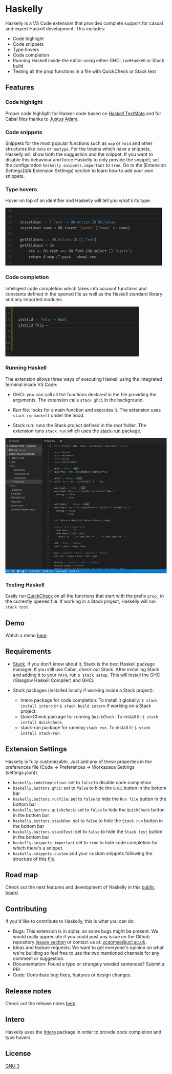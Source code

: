 # Haskelly

Haskelly is a VS Code extension that provides complete support for casual and expert Haskell development. This includes:
* Code highlight
* Code snippets
* Type hovers
* Code completion
* Running Haskell inside the editor using either GHCi, runHaskell or Stack build
* Testing all the prop functions in a file with QuickCheck or Stack test


## Features

### Code highlight
Proper code highlight for Haskell code based on [Haskell TextMate](https://github.com/textmate/haskell.tmbundle) and for Cabal files thanks to [Justus Adam](https://github.com/JustusAdam/language-haskell/blob/master/syntaxes/cabal.tmLanguage).

### Code snippets
Snippets for the most popular functions such as `map` or `fold` and other structures like `data` or `newtype`. 
For the tokens which have a snippets, Haskelly will show both the suggestion and the snippet. If you want to disable this behaviour and force Haskelly to only provide the snippet, set the configuration `haskelly.snippets.important` to `true`. Go to the [Extension Settings](## Extension Settings) section to learn how to add your own snippets.

### Type hovers
Hover on top of an identifier and Haskelly will tell you what's its type.

![hover](resources/hover.gif) 

### Code completion
Intelligent code completion which takes into account functions and constants defined in the opened file as well as the Haskell standard library and any imported modules.

![completion](resources/completion.gif)

### Running Haskell
The extension allows three ways of executing Haskell using the integrated terminal inside VS Code:
* GHCi: you can call all the functions declared in the file providing the arguments. The extension calls `stack ghci` in the background.

* Run file: looks for a main function and executes it. The extension uses `stack runhaskell` under the hood.

* Stack run: runs the Stack project defined in the root folder. The extension runs `stack run` which uses the [stack-run](https://hackage.haskell.org/package/stack-run) package.

![bulding](resources/build.gif)

### Testing Haskell
Easily run [QuickCheck](https://hackage.haskell.org/package/QuickCheck) on all the functions that start with the prefix `prop_` in the currently opened file. If working in a Stack project, Haskelly will run `stack test`.

## Demo 

Watch a demo [here](https://www.youtube.com/watch?v=r3x64iz5xDk).

## Requirements
* [Stack](https://www.haskellstack.org). If you don't know about it, Stack is the best Haskell package manager. If you still use Cabal, check out Stack. After installing Stack and adding it to your `PATH`, run `$ stack setup`. This will install the GHC (Glasgow Haskell Compiler) and GHCi.

* Stack packages (installed locally if working inside a Stack project):
    * Intero package for code completion. To install it globally: `$ stack install intero` or `$ stack build intero` if working on a Stack project.
    * QuickCheck package for running `QuickCheck`. To install it: `$ stack install QuickCheck`.
    * stack-run package for running `stack run`. To install it: `$ stack install stack-run`.


## Extension Settings

Haskelly is fully customizable. Just add any of these properties in the preferences file (Code -> Preferences -> Workspace Settings (settings.json))
* `haskelly.codeCompletion`: set to `false` to disable code completion
* `haskelly.buttons.ghci`: set to `false` to hide the `GHCi` button in the bottom bar
* `haskelly.buttons.runfile`: set to `false` to hide the `Run file` button in the bottom bar
* `haskelly.buttons.quickcheck`: set to `false` to hide the `QuickCheck` button in the bottom bar
* `haskelly.buttons.stackRun`: set to `false` to hide the `Stack run` button in the bottom bar
* `haskelly.buttons.stackTest`: set to `false` to hide the `Stack test` button in the bottom bar
* `haskelly.snippets.important` set to `true` to hide code completion for which there's a snippet.
* `haskelly.snippets.custom` add your custom snippets following the structure of this [file](https://github.com/haskelly-dev/Haskelly/Haskelly/tree/master/languages/snippets/haskell.json).


## Road map

 Check out the next features and development of Haskelly in this [public board](https://trello.com/b/vsMlLU4h/haskelly-features).


## Contributing

If you'd like to contribute to Haskelly, this is what you can do:

* Bugs: This extension is in alpha, so some bugs might be present. We would really appreciate if you
could post any issue on the Github repository [issues section](https://github.com/haskelly-dev/Haskelly/Haskelly/issues) or contact us at: [zcabmse@ucl.ac.uk](mailto:zcabmse@ucl.ac.uk?Subject=Haskelly%20feedback).
* Ideas and feature requests: We want to get everyone's opinion on what we're building so feel free to use the two mentioned channels for any comment or suggestion.
* Documentation: Found a typo or strangely worded sentences? Submit a PR!
* Code: Contribute bug fixes, features or design changes.

## Release notes

Check out the release notes [here](https://github.com/haskelly-dev/Haskelly/Haskelly/releases).

## Intero

Haskelly uses the [Intero](https://github.com/commercialhaskell/intero) package in order to provide code completion and type hovers.

## License

[GNU 3](https://github.com/haskelly-dev/Haskelly/blob/master/License.txt)
